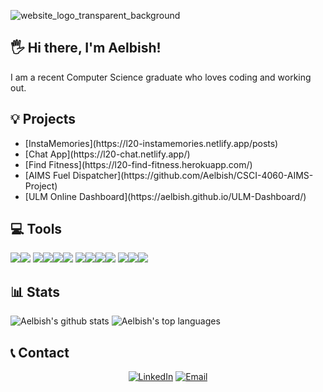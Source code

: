 ![website_logo_transparent_background](https://user-images.githubusercontent.com/49761123/127601268-c075cc91-3f01-4de0-9f4c-64563ecec4e5.png)

## 🖐 Hi there, I'm Aelbish!
I am a recent Computer Science graduate who loves coding and working out.<br>

## 💡 Projects
<ul>
  <li>[InstaMemories](https://l20-instamemories.netlify.app/posts)</li>
  <li>[Chat App](https://l20-chat.netlify.app/)</li>
  <li>[Find Fitness](https://l20-find-fitness.herokuapp.com/)</li>
  <li>[AIMS Fuel Dispatcher](https://github.com/Aelbish/CSCI-4060-AIMS-Project)</li>
  <li>[ULM Online Dashboard](https://aelbish.github.io/ULM-Dashboard/)</li>
</ul>

## 💻 Tools
<img src="https://img.shields.io/badge/-JavaScript-eed718?style=flat&logo=javascript&logoColor=ffffff"><img src="http://img.shields.io/badge/-Java-F89820?style=flat&logo=java&logoColor=white">
<img src="https://img.shields.io/badge/-MongoDB-4DB33D?style=flat&logo=mongodb&logoColor=FFFFFF"><img src="https://img.shields.io/badge/-Express.js-787878?style=flat"><img src="https://img.shields.io/badge/-React-000000?style=flat&logo=react&logoColor=00c8ff"><img src="https://img.shields.io/badge/-Node.js-3C873A?style=flat&logo=Node.js&logoColor=white">
<img src="https://img.shields.io/badge/-MySQL-F29111?style=flat&logo=mysql&logoColor=FFFFFF"><img src="https://img.shields.io/badge/-Firebase-FFA611?style=flat&logo=firebase&logoColor=FFFFFF"><img src="http://img.shields.io/badge/-Google%20Cloud%20Platform-4285F4?style=flat&logo=google%20cloud&logoColor=white"><img src="http://img.shields.io/badge/-Heroku-430098?style=flat&logo=heroku&logoColor=white">
<img src = "https://img.shields.io/badge/-HTML5-E34F26?style=flat&logo=html5&logoColor=white"><img src = "https://img.shields.io/badge/-CSS3-1572B6?style=flat&logo=css3&logoColor=white"><img src="https://img.shields.io/badge/-Bootstrap-563D7C?style=flat&logo=bootstrap&logoColor=white">

## 📊 Stats
![Aelbish's github stats](https://github-readme-stats.vercel.app/api?username=Aelbish&show_icons=true&theme=dark)
![Aelbish's top languages](https://github-readme-stats.vercel.app/api/top-langs/?username=Aelbish&show_icons=true&theme=dark)
  
## 📞 Contact
<p align="center">
<!-- <a href="https://www.adityavsingh.com/"><img alt="Website" src="https://img.shields.io/badge/Website-www.adityavsingh.com-blue?style=flat-square&logo=google-chrome"></a> -->
<a href="https://www.linkedin.com/in/aelbish/"><img alt="LinkedIn" src="https://img.shields.io/badge/LinkedIn-Aelbish%20Shrestha-blue?style=flat-square&logo=linkedin"></a>
<a href="mailto:aelbish@gmail.com"><img alt="Email" src="https://img.shields.io/badge/Email-aelbish@gmail.com-blue?style=flat-square&logo=gmail"></a>
</p>
